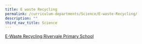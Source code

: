```yaml
---
title: E waste Recycling
permalink: /curriculum-departments/Science/E-waste-Recycling/
description: ""
third_nav_title: Science
---
```

[E-Waste Recycling Rivervale Primary School](/files/Curriculum%20Science/E-Waste%20Recycling_Rivervale%20Pri%20Sch.pdf)